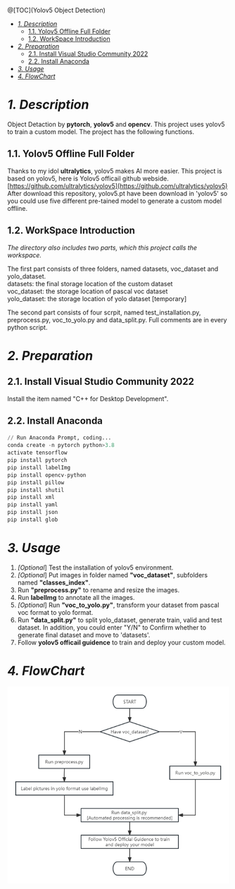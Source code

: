 @[TOC](Yolov5 Object Detection)
- [*1. Description*](#-1-description-)
  * [1.1. Yolov5 Offline Full Folder](#21-yolov5-offline-full-folder)
  * [1.2. WorkSpace Introduction](#22-workSpace-introduction)
- [*2. Preparation*](#-2-preparation-)
  * [2.1. Install Visual Studio Community 2022](#21-install-visual-studio-community-2022)
  * [2.2. Install Anaconda](#22-install-anaconda)
- [*3. Usage*](#-3-usage-)
- [*4. FlowChart*](#-4-flowchart-)


# *1. Description*

Object Detaction by **pytorch**, **yolov5** and **opencv**.
This project uses yolov5 to train a custom model. The project has the following functions.
## 1.1. Yolov5 Offline Full Folder
Thanks to my idol **ultralytics**, yolov5 makes AI more easier. This project is based on yolov5, here is Yolov5 officail github webside.
[https://github.com/ultralytics/yolov5](https://github.com/ultralytics/yolov5)
After download this repository, yolov5.pt have been download in 'yolov5' so you could use five different pre-tained model to generate a custom model offline.
## 1.2. WorkSpace Introduction
*The directory also includes two parts, which this project calls the workspace.*

The first part consists of three folders, named datasets, voc_dataset and yolo_dataset.<br>
datasets: the final storage location of the custom dataset<br>
voc_dataset: the storage location of pascal voc dataset<br>
yolo_dataset: the storage location of yolo dataset [temporary]

The second part consists of four scrpit, named test_installation.py, preprocess.py, voc_to_yolo.py and data_split.py. Full comments are in every python script.
# *2. Preparation*
## 2.1. Install Visual Studio Community 2022

Install the item named "C++ for Desktop Development".
## 2.2. Install Anaconda
```python
// Run Anaconda Prompt, coding...
conda create -n pytorch python>3.8
activate tensorflow
pip install pytorch
pip install labelImg
pip install opencv-python
pip install pillow
pip install shutil
pip install xml
pip install yaml
pip install json
pip install glob
```
# *3. Usage*
1. *[Optional*] Test the installation of yolov5 environment.
2. *[Optional*] Put images in folder named **"voc_dataset"**, subfolders named **"classes_index"**.	
3. Run **"preprocess.py"** to rename and resize the images.
4. Run **labelImg** to annotate all the images.
5. *[Optional*] Run **"voc_to_yolo.py"**, transform your dataset from pascal voc format to yolo format.
6. Run **"data_split.py"** to split yolo_dataset, generate train, valid and test dataset. In addition, you could enter "Y/N" to Confirm whether to generate final dataset and move to 'datasets'.
7. Follow **yolov5 officail guidence** to train and deploy your custom model.

 # *4. FlowChart*
 ![在这里插入图片描述](https://github.com/icexiaoyou/Yolov5-Object-Detection/blob/master/Yolov5-Object-detection.png)
